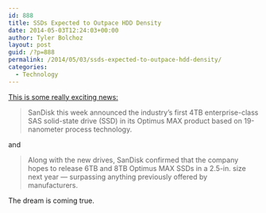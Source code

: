 ```yaml
---
id: 888
title: SSDs Expected to Outpace HDD Density
date: 2014-05-03T12:24:03+00:00
author: Tyler Bolchoz
layout: post
guid: /?p=888
permalink: /2014/05/03/ssds-expected-to-outpace-hdd-density/
categories:
  - Technology
---
```

[This is some really exciting news:](http://www.computerworld.com/s/article/print/9248070/SanDisk_announces_4TB_SSD_hopes_for_8TB_next_year)

> SanDisk this week announced the industry&#8217;s first 4TB enterprise-class SAS solid-state drive (SSD) in its Optimus MAX product based on 19-nanometer process technology.

and

> Along with the new drives, SanDisk confirmed that the company hopes to release 6TB and 8TB Optimus MAX SSDs in a 2.5-in. size next year &#8212; surpassing anything previously offered by manufacturers.

The dream is coming true.

